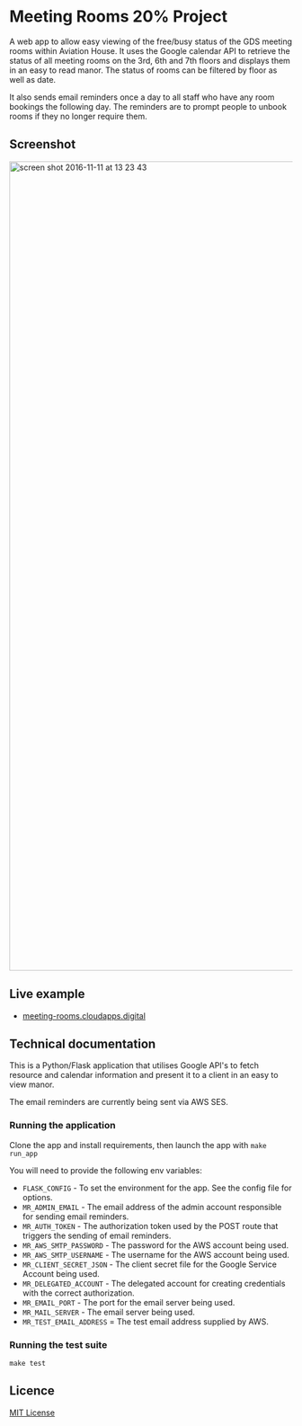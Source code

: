 # Meeting Rooms 20% Project

A web app to allow easy viewing of the free/busy status of the GDS meeting rooms within Aviation House. It uses the Google calendar API to retrieve the status of all meeting rooms on the 3rd, 6th and 7th floors and displays them in an easy to read manor. The status of rooms can be filtered by floor as well as date.

It also sends email reminders once a day to all staff who have any room bookings the following day. The reminders are to prompt people to unbook rooms if they no longer require them.

## Screenshot

<img width="1440" alt="screen shot 2016-11-11 at 13 23 43" src="https://cloud.githubusercontent.com/assets/13836290/20216431/725aba44-a812-11e6-991a-68db9cf8fec7.png">

## Live example

- [meeting-rooms.cloudapps.digital](https://meeting-rooms.cloudapps.digital)

## Technical documentation

This is a Python/Flask application that utilises Google API's to fetch resource and calendar information and present it to a client in an easy to view manor.

The email reminders are currently being sent via AWS SES.

### Running the application

Clone the app and install requirements, then launch the app with `make run_app`

You will need to provide the following env variables:

* `FLASK_CONFIG` - To set the environment for the app. See the config file for options.
* `MR_ADMIN_EMAIL` - The email address of the admin account responsible for sending email reminders.
* `MR_AUTH_TOKEN` - The authorization token used by the POST route that triggers the sending of email reminders.
* `MR_AWS_SMTP_PASSWORD` - The password for the AWS account being used.
* `MR_AWS_SMTP_USERNAME` - The username for the AWS account being used.
* `MR_CLIENT_SECRET_JSON` - The client secret file for the Google Service Account being used.
* `MR_DELEGATED_ACCOUNT` - The delegated account for creating credentials with the correct authorization.
* `MR_EMAIL_PORT` - The port for the email server being used.
* `MR_MAIL_SERVER` - The email server being used.
* `MR_TEST_EMAIL_ADDRESS` = The test email address supplied by AWS.

### Running the test suite

`make test`

## Licence

[MIT License](LICENCE)
